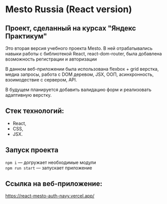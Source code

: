 # Mesto Russia (React version)
## Проект, сделанный на курсах "Яндекс Практикум"

Это вторая версия учебного проекта Mesto. В ней отрабатывались навыки работы с библиотекой React, react-dom-router, была добавлена возможность регистрации и авторизации

В данном веб-приложении была использована flexbox + grid верстка, медиа запросы, работа с DOM деревом, JSX, ООП, асинхронность, взоимодествие с сервером, API. 

В будущем планируется добавить валидацию форм и реализовать адаптивную верстку.

## Стек технологий:
- React,
- CSS,
- JSX.

## Запуск проекта

`npm i` — догружает необходимые модули<br/>
`npm run start` — запускает приложение

## Ссылка на веб-приложение:
https://react-mesto-auth-navy.vercel.app/
